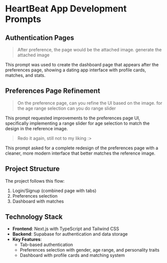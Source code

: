 # HeartBeat App Development Prompts

## Authentication Pages

> After preference, the page would be the attached image. generate the attached image

This prompt was used to create the dashboard page that appears after the preferences page, showing a dating app interface with profile cards, matches, and stats.

## Preferences Page Refinement

> On the preference page, can you refine the UI based on the image. for the age range selection can you do range slider

This prompt requested improvements to the preferences page UI, specifically implementing a range slider for age selection to match the design in the reference image.

> Redo it again, still not to my liking :>

This prompt asked for a complete redesign of the preferences page with a cleaner, more modern interface that better matches the reference image.

## Project Structure

The project follows this flow:
1. Login/Signup (combined page with tabs)
2. Preferences selection
3. Dashboard with matches

## Technology Stack

- **Frontend**: Next.js with TypeScript and Tailwind CSS
- **Backend**: Supabase for authentication and data storage
- **Key Features**: 
  - Tab-based authentication
  - Preferences selection with gender, age range, and personality traits
  - Dashboard with profile cards and matching system
